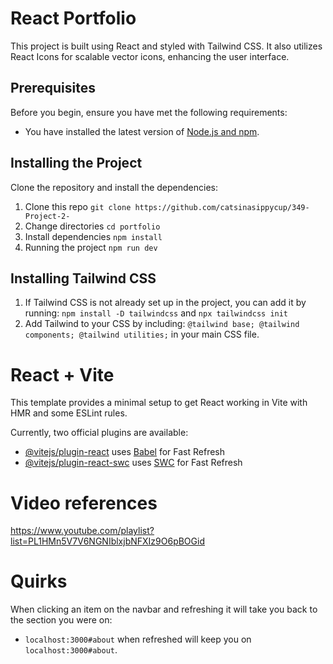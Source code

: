# React Portfolio

This project is built using React and styled with Tailwind CSS. It also utilizes React Icons for scalable vector icons, enhancing the user interface.

## Prerequisites

Before you begin, ensure you have met the following requirements:
* You have installed the latest version of [Node.js and npm](https://nodejs.org/).

## Installing the Project

Clone the repository and install the dependencies:


1. Clone this repo `git clone https://github.com/catsinasippycup/349-Project-2-`
2. Change directories `cd portfolio`
3. Install dependencies `npm install`
4. Running the project `npm run dev`

## Installing Tailwind CSS

1. If Tailwind CSS is not already set up in the project, you can add it by running:
`npm install -D tailwindcss` and `npx tailwindcss init`
2.  Add Tailwind to your CSS by including:
``
    @tailwind base;
    @tailwind components;
    @tailwind utilities;
``
in your main CSS file.
# React + Vite

This template provides a minimal setup to get React working in Vite with HMR and some ESLint rules.

Currently, two official plugins are available:

- [@vitejs/plugin-react](https://github.com/vitejs/vite-plugin-react/blob/main/packages/plugin-react/README.md) uses [Babel](https://babeljs.io/) for Fast Refresh
- [@vitejs/plugin-react-swc](https://github.com/vitejs/vite-plugin-react-swc) uses [SWC](https://swc.rs/) for Fast Refresh

# Video references 

https://www.youtube.com/playlist?list=PL1HMn5V7V6NGNIblxjbNFXIz9O6pBOGid

# Quirks 

When clicking an item on the navbar and refreshing it will take you back to the section you were on:
* `localhost:3000#about` when refreshed will keep you on `localhost:3000#about`.
